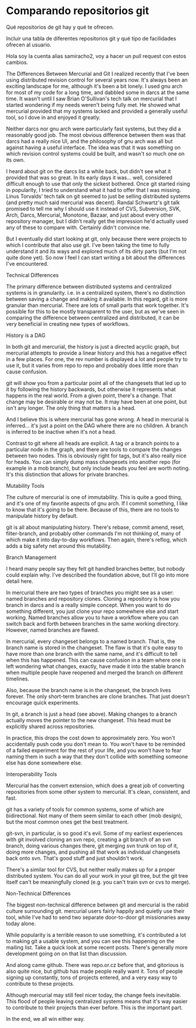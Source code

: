 Comparando repositorios git
=========

Qué repositorios de git hay y qué te ofrecen. 

Incluir una tabla de diferentes repositorios git y qué tipo de facilidades ofrecen al usuario. 


Hola soy la cuenta alias samiracho2, voy a hacer un pull request con estos cambios.

The Differences Between Mercurial and Git
I realized recently that I've been using distributed revision control for several years now. It's always been an exciting landscape for me, although it's been a bit lonely. I used gnu arch for most of my code for a long time, and dabbled some in darcs at the same time. It wasn't until I saw Brian O'Sullivan's tech talk on mercurial that I started wondering if my needs weren't being fully met. He showed what mercurial provided that my systems lacked and provided a generally useful tool, so I dove in and enjoyed it greatly.

Neither darcs nor gnu arch were particularly fast systems, but they did a reasonably good job. The most obvious difference between them was that darcs had a really nice UI, and the philosophy of gnu arch was all but against having a useful interface. The idea was that it was something on which revision control systems could be built, and wasn't so much one on its own.

I heard about git on the darcs list a while back, but didn't see what it provided that was so great. In its early days it was... well, considered difficult enough to use that only the sickest bothered. Once git started rising in popularity, I tried to understand what it had to offer that I was missing. Linus Torvalds' tech talk on git seemed to just be selling distributed systems (and pretty much said mercurial was decent). Randal Schwartz's git talk promised to tell me why I should use it instead of CVS, Subversion, SVK, Arch, Darcs, Mercurial, Monotone, Bazaar, and just about every other repository manager, but I didn't really get the impression he'd actually used any of these to compare with. Certainly didn't convince me.

But I eventually did start looking at git, only because there were projects to which I contribute that also use git. I've been taking the time to fully understand it and its ways and explored much of its dirty parts (but I'm not quite done yet). So now I feel I can start writing a bit about the differences I've encountered.

Technical Differences

The primary difference between distributed systems and centralized systems is in granularity. i.e. in a centralized system, there's no distinction between saving a change and making it available. In this regard, git is more granular than mercurial. There are lots of small parts that work together. It's possible for this to be mostly transparent to the user, but as we've seen in comparing the difference between centralized and distributed, it can be very beneficial in creating new types of workflows.

History is a DAG

In both git and mercurial, the history is just a directed acyclic graph, but mercurial attempts to provide a linear history and this has a negative effect in a few places. For one, the rev number is displayed a lot and people try to use it, but it varies from repo to repo and probably does little more than cause confusion.

git will show you from a particular point all of the changesets that led up to it by following the history backwards, but otherwise it represents what happens in the real world. From a given point, there's a change. That change may be desirable or may not be. It may have been at one point, but isn't any longer. The only thing that matters is a head.

And I believe this is where mercurial has gone wrong. A head in mercurial is inferred... it's just a point on the DAG where there are no children. A branch is inferred to be inactive when it's not a head.

Contrast to git where all heads are explicit. A tag or a branch points to a particular node in the graph, and there are tools to compare the changes between two nodes. This is obviously right for tags, but it's also really nice for heads. You can simply dump mass changesets into another repo (for example in a mob branch), but only include heads you feel are worth noting. It's this distinction that allows for private branches.

Mutability Tools

The culture of mercurial is one of immutability. This is quite a good thing, and it's one of my favorite aspects of gnu arch. If I commit something, I like to know that it's going to be there. Because of this, there are no tools to manipulate history by default.

git is all about manipulating history. There's rebase, commit amend, reset, filter-branch, and probably other commands I'm not thinking of, many of which make it into day-to-day workflows. Then again, there's reflog, which adds a big safety net around this mutability.

Branch Management

I heard many people say they felt git handled branches better, but nobody could explain why. I've described the foundation above, but I'll go into more detail here.

In mercurial there are two types of branches you might see as a user: named branches and repository clones. Cloning a repository is how you branch in darcs and is a really simple concept. When you want to do something different, you just clone your repo somewhere else and start working. Named branches allow you to have a workflow where you can switch back and forth between branches in the same working directory. However, named branches are flawed.

In mercurial, every changeset belongs to a named branch. That is, the branch name is stored in the changeset. The flaw is that it's quite easy to have more than one branch with the same name, and it's difficult to tell when this has happened. This can cause confusion in a team where one is left wondering what changes, exactly, have made it into the stable branch when multiple people have reopened and merged the branch on different timelines.

Also, because the branch name is in the changeset, the branch lives forever. The only short-term branches are clone branches. That just doesn't encourage quick experiments.

In git, a branch is just a head (see above). Making changes to a branch actually moves the pointer to the new changeset. This head must be explicitly shared across repositories.

In practice, this drops the cost down to approximately zero. You won't accidentally push code you don't mean to. You won't have to be reminded of a failed experiment for the rest of your life, and you won't have to fear naming them in such a way that they don't collide with something someone else has done somewhere else.

Interoperability Tools

Mercurial has the convert extension, which does a great job of converting repositories from some other system to mercurial. It's clean, consistent, and fast.

git has a variety of tools for common systems, some of which are bidirectional. Not many of them seem similar to each other (mob design), but the most common ones get the best treatment.

git-svn, in particular, is so good it's evil. Some of my earliest experiences with git involved cloning an svn repo, creating a git branch of an svn branch, doing various changes there, git merging svn trunk on top of it, doing more changes, and pushing all that work as individual changesets back onto svn. That's good stuff and just shouldn't work.

There's a similar tool for CVS, but neither really makes up for a proper distributed system. You can do all your work in your git tree, but the git tree itself can't be meaningfully cloned (e.g. you can't train svn or cvs to merge).

Non-Technical Differences

The biggest non-technical difference between git and mercurial is the rabid culture surrounding git. mercurial users fairly happily and quietly use their tool, while I've had to send two separate door-to-door git missionaries away today alone.

While popularity is a terrible reason to use something, it's contributed a lot to making git a usable system, and you can see this happening on the mailing list. Take a quick look at some recent posts. There's generally more development going on on that list than discussion.

And along came github. There was repo.or.cz before that, and gitorious is also quite nice, but github has made people really want it. Tons of people signing up constantly, tons of projects entered, and a very easy way to contribute to these projects.

Although mercurial may still feel nicer today, the change feels inevitable. This flood of people leaving centralized systems means that it's way easier to contribute to their projects than ever before. This is the important part.

In the end, we all win either way.
